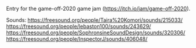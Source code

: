 Entry for the game-off-2020 game jam (https://itch.io/jam/game-off-2020).

Sounds:
https://freesound.org/people/Taira%20Komori/sounds/215033/
https://freesound.org/people/lebaston100/sounds/243629/
https://freesound.org/people/SophronsineSoundDesign/sounds/320306/
https://freesound.org/people/InspectorJ/sounds/406048/
